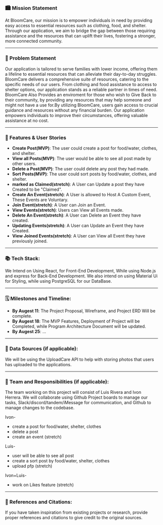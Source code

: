 ### 🏙️ Mission Statement
At BloomCare, our mission is to empower individuals in need by providing easy access to essential resources such as clothing, food, and shelter. Through our application, we aim to bridge the gap between those requiring assistance and the resources that can uplift their lives, fostering a stronger, more connected community.
___

### 🚀 Problem Statement


Our application is tailored to serve families with lower income, offering them a lifeline to essential resources that can alleviate their day-to-day struggles. BloomCare delivers a comprehensive suite of resources, catering to the specific needs of our users. From clothing and food assistance to access to shelter options, our application stands as a reliable partner in times of need. BloomCare Also Provides an enviroment for those who wish to Give Back to their community, by providing any resources that may help someone and might not have a use for.By utilizing BloomCare, users gain access to crucial guidance and resources without any financial burden. Our application empowers individuals to improve their circumstances, offering valuable assistance at no cost.

___


### 📝 Features & User Stories
* **Create Post(MVP)**: The user could create a post for food/water, clothes, and shelter.
* **View all Posts(MVP)**: The user would be able to see all post made by other users.
* **Delete a Post(MVP)**: The user could delete any post they had made.
* **Sort Posts(MVP)**: The user could sort posts by food/water, clothes, and shelter.
* **marked as Claimed(stretch)**: A User can Update a post they have Created to be "Claimed".
* **Create An Event(stretch)**: A User is allowed to Host A Custom Event, These Events are Voluntary.
* **Join Event(stretch)**: A User can Join an Event.
* **View Events(stretch)**: Users can View all Events made.
* **Delete An Event(stretch)**: A User can Delete an Event they have created.
* **Updating Events(stretch)**: A User can Update an Event they have Created.
* **View Joined Events(stretch)**: A User can View all Event they have previously joined. 

___


### 📚 Tech Stack: 
We Intend on Using React, for Front-End Development, While using Node.js and express for Back-End Development. We also intend on using Material Ui for Styling, while using PostgreSQL for our DataBase. 


___

### 🗓️ Milestones and Timeline: 

* **By Augest 11**: The Project Proposal, Wireframe, and Project ERD Will be complete.
* **By Augest 18**: The MVP Features, Deployment of Project will be Completed, while Program Architecture Document will be updated.
* **By Augest 25**: ...
___

### 💽 Data Sources (if applicable): 
We will be using the UploadCare API to help with storing photos that users has uploaded to the applications.
___

### 🤝 Team and Responsibilities (if applicable): 

The team working on this project will consist of Luis Rivera and Ivon Herrera. We will collaborate using Github Project boards to manage our tasks, Slack/discord/tandem/iMessage for communication, and Github to manage changes to the codebase.

Ivon- 
* create a post for food/water, shelter, clothes
* delete a post
* create an event (stretch)

Luis- 
* user will be able to see all post
* create a sort post by food/water, shelter, clothes
* upload pfp (stretch)

Ivon+Luis-
* work on Likes feature (stretch)
___

### 📓 References and Citations: 
If you have taken inspiration from existing projects or research, provide proper references and citations to give credit to the original sources.
